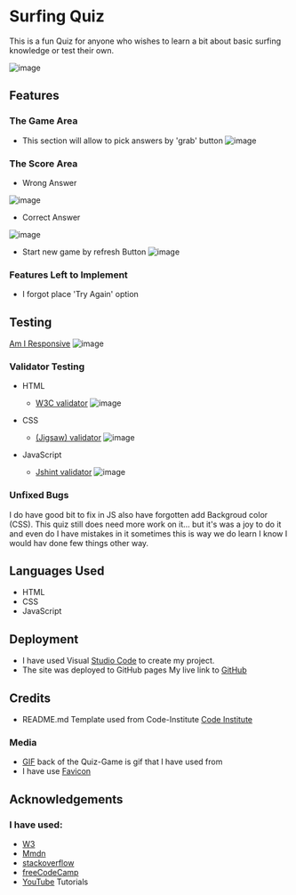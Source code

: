 # Surfing Quiz

This is a fun Quiz for anyone who wishes to learn a bit about basic surfing knowledge or test their own.

![image](../Project-2-Game/images/surf-quiz.png)


## Features
### The Game Area
- This section will allow to pick answers by 'grab' button
![image](../Project-2-Game/images/grab.png)

### The Score Area
* Wrong Answer

![image](../Project-2-Game/images/wrong-answer.png)

* Correct Answer

![image](../Project-2-Game/images/win.png)

* Start new game by refresh Button 
![image](../Project-2-Game/images/refresh.png)


### Features Left to Implement
- I forgot place 'Try Again' option

## Testing 
[Am I Responsive](https://ui.dev/amiresponsive)
![image](../Project-2-Game/images/am-i-responsive.png)

### Validator Testing 
- HTML
    - [W3C validator](https://validator.w3.org/nu/?doc=https%3A%2F%2Fmonikamula.github.io%2FProject-2-Game%2F)
    ![image](../Project-2-Game/images/w3c%20html%20test.png)

- CSS
    - [(Jigsaw) validator](https://jigsaw.w3.org/css-validator/validator?uri=https%3A%2F%2Fmonikamula.github.io%2FProject-2-Game%2F&profile=css3svg&usermedium=all&warning=1&vextwarning=&lang=en)
    ![image](../Project-2-Game/images/w3c%20css%20test.png)
- JavaScript
    - [Jshint validator](https://jshint.com/)
    ![image](../Project-2-Game/images/JSHintTesting.png)

### Unfixed Bugs
I do have good bit to fix in JS also have forgotten add Backgroud color (CSS).
This quiz still does need more work on it... but it's was a joy to do it and even do I have mistakes in it sometimes this is way we do learn I know I would hav done few things other way.


## Languages Used
* HTML
* CSS
* JavaScript


## Deployment
- I have used Visual [Studio Code](https://code.visualstudio.com/) to create my project.
- The site was deployed to GitHub pages
My live link to [GitHub](https://monikamula.github.io/Project-2-Game/)


## Credits
- README.md Template used from Code-Institute [Code Institute](https://github.com/Code-Institute-Solutions/readme-love-maths/blob/master/README.md)

### Media

- [GIF](https://tenor.com/en-GB/search/surfing-gifs) back of the Quiz-Game is gif that I have used from 
- I have use [Favicon](https://favicon.io/favicon-generator/?t=%F0%9F%92%AF&bc=%23FFF&fc=%23FFF&b=square)

## Acknowledgements 
### I have used:
- [W3](https://www.w3schools.com/)
- [Mmdn](https://developer.mozilla.org/en-US/)
- [stackoverflow](https://stackoverflow.com/)
- [freeCodeCamp](https://www.freecodecamp.org/)
- [YouTube](https://www.youtube.com/) Tutorials

